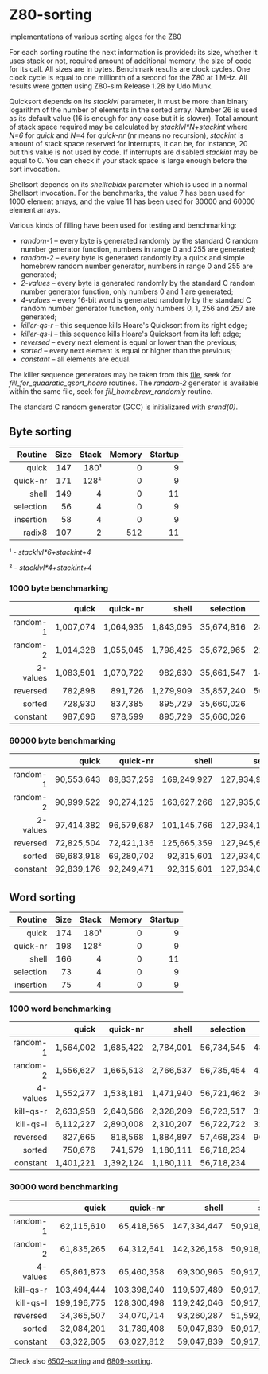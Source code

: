 # Z80-sorting
implementations of various sorting algos for the Z80

For each sorting routine the next information is provided:  its size, whether it uses stack or not, required amount of additional memory, the size of code for its call.  All sizes are in bytes.  Benchmark results are clock cycles.  One clock cycle is equal to one millionth of a second for the Z80 at 1 MHz.  All results were gotten using Z80-sim Release 1.28 by Udo Munk.

Quicksort depends on its *stacklvl* parameter, it must be more than binary logarithm of the number of elements in the sorted array.  Number 26 is used as its default value (16 is enough for any case but it is slower).  Total amount of stack space required may be calculated by *stacklvl\*N*+*stackint* where *N=6* for *quick* and *N=4* for *quick-nr* (nr means no recursion), *stackint* is amount of stack space reserved for interrupts, it can be, for instance, 20 but this value is not used by code.  If interrupts are disabled *stackint* may be equal to 0.  You can check if your stack space is large enough before the sort invocation.

Shellsort depends on its *shelltabidx* parameter which is used in a normal Shellsort invocation.  For the benchmarks, the value 7 has been used for 1000 element arrays, and the value 11 has been used for 30000 and 60000 element arrays.

Various kinds of filling have been used for testing and benchmarking:
  * *random-1* &ndash; every byte is generated randomly by the standard C random number generator function, numbers in range 0 and 255 are generated;
  * *random-2* &ndash; every byte is generated randomly by a quick and simple homebrew random number generator, numbers in range 0 and 255 are generated;
  * *2-values* &ndash; every byte is generated randomly by the standard C random number generator function, only numbers 0 and 1 are generated;
  * *4-values* &ndash; every 16-bit word is generated randomly by the standard C random number generator function, only numbers 0, 1, 256 and 257 are generated;
  * *killer-qs-r* &ndash; this sequence kills Hoare's Quicksort from its right edge;
  * *killer-qs-l* &ndash; this sequence kills Hoare's Quicksort from its left edge;
  * *reversed* &ndash; every next element is equal or lower than the previous;
  * *sorted* &ndash; every next element is equal or higher than the previous;
  * *constant* &ndash; all elements are equal.

The killer sequence generators may be taken from this [file](https://github.com/litwr2/research-of-sorting/blob/master/fillings.cpp), seek for *fill_for_quadratic_qsort_hoare* routines.  The *random-2* generator is available within the same file, seek for *fill_homebrew_randomly* routine.

The standard C random generator (GCC) is initializared with *srand(0)*.

## Byte sorting

Routine  | Size | Stack | Memory | Startup
--------:|-----:|------:|-------:|-------:
quick    |  147 |   180¹|      0 |       9
quick-nr |  171 |   128²|      0 |       9
shell    |  149 |     4 |      0 |      11
selection|   56 |     4 |      0 |       9
insertion|   58 |     4 |      0 |       9
radix8   |  107 |     2 |    512 |      11

¹ - *stacklvl\*6+stackint+4*

² - *stacklvl\*4+stackint+4*

### 1000 byte benchmarking

  &nbsp; |    quick | quick-nr |    shell |  selection |  insertion | radix8
--------:|---------:|---------:|---------:|-----------:|-----------:|-------:
random-1 |1,007,074 |1,064,935 |1,843,095 | 35,674,816 | 28,878,343 | 212,273
random-2 |1,014,328 |1,055,045 |1,798,425 | 35,672,965 | 22,496,347 | 212,273
2-values |1,083,501 |1,070,722 |  982,630 | 35,661,547 | 14,049,135 | 212,293
reversed |  782,898 |  891,726 |1,279,909 | 35,857,240 | 56,873,005 | 212,273
sorted   |  728,930 |  837,385 |  895,729 | 35,660,026 |    135,048 | 212,273
constant |  987,696 |  978,599 |  895,729 | 35,660,026 |    135,048 | 212,303

### 60000 byte benchmarking

  &nbsp; |     quick |  quick-nr |     shell |     selection |     insertion |   radix8 
--------:|----------:|----------:|----------:|--------------:|--------------:|---------:
random-1 | 90,553,643| 89,837,259|169,249,927|127,934,952,030|102,211,287,455|10,247,314
random-2 | 90,999,522| 90,274,125|163,627,266|127,935,004,194|101,653,426,549|10,248,504
2-values | 97,414,382| 96,579,687|101,145,766|127,934,127,906| 51,101,831,035|10,249,454
reversed | 72,825,504| 72,421,136|125,665,359|127,945,609,713|204,493,798,627|10,247,314
sorted   | 69,683,918| 69,280,702| 92,315,601|127,934,037,372|      8,103,051|10,247,314
constant | 92,839,176| 92,249,471| 92,315,601|127,934,037,372|      8,103,051|10,249,464

## Word sorting

Routine  | Size | Stack | Memory | Startup
--------:|-----:|------:|-------:|-------:
quick    |  174 |   180¹|      0 |       9
quick-nr |  198 |   128²|      0 |       9
shell    |  166 |     4 |      0 |      11
selection|   73 |     4 |      0 |       9
insertion|   75 |     4 |      0 |       9

### 1000 word benchmarking

  &nbsp; |     quick |  quick-nr |    shell | selection | insertion 
--------:|----------:|----------:|---------:|----------:|----------:
random-1 |  1,564,002|  1,685,422| 2,784,001| 56,734,545| 48,940,866
random-2 |  1,556,627|  1,665,513| 2,766,537| 56,735,454| 41,846,478
4-values |  1,552,277|  1,538,181| 1,471,940| 56,721,462| 36,646,675
kill-qs-r|  2,633,958|  2,640,566| 2,328,209| 56,723,517| 32,202,093
kill-qs-l|  6,112,227|  2,890,008| 2,310,207| 56,722,722| 32,201,585
reversed |    827,665|    818,568| 1,884,897| 57,468,234| 96,075,429
sorted   |    750,676|    741,579| 1,180,111| 56,718,234|    173,066
constant |  1,401,221|  1,392,124| 1,180,111| 56,718,234|    173,066

### 30000 word benchmarking

  &nbsp; |     quick |  quick-nr |     shell |     selection |    insertion 
--------:|----------:|----------:|----------:|--------------:|-------------:
random-1 | 62,115,610| 65,418,565|147,334,447| 50,918,498,814|43,247,740,411
random-2 | 61,835,265| 64,312,641|142,326,158| 50,918,502,168|43,013,279,365
4-values | 65,861,873| 65,460,358| 69,300,965| 50,917,808,217|32,278,898,846
kill-qs-r|103,494,444|103,398,040|119,597,489| 50,917,870,428|28,820,597,113
kill-qs-l|199,196,775|128,300,498|119,242,046| 50,917,845,840|28,820,595,461
reversed | 34,365,507| 34,070,714| 93,260,287| 51,592,710,852|86,446,438,341
sorted   | 32,084,201| 31,789,408| 59,047,839| 50,917,710,852|     5,193,017
constant | 63,322,605| 63,027,812| 59,047,839| 50,917,710,852|     5,193,017

Check also [6502-sorting](https://github.com/litwr2/6502-sorting) and [6809-sorting](https://github.com/litwr2/6809-sorting).
